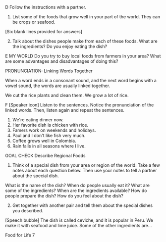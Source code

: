 D Follow the instructions with a partner.

1. List some of the foods that grow well in your part of the world. They can be crops or seafood.

[Six blank lines provided for answers]

2. Talk about the dishes people make from each of these foods. What are the ingredients? Do you enjoy eating the dish?

E MY WORLD Do you try to buy local foods from farmers in your area? What are some advantages and disadvantages of doing this?

PRONUNCIATION: Linking Words Together

When a word ends in a consonant sound, and the next word begins with a vowel sound, the words are usually linked together.

We cut the rice plants and clean them.        We grow a lot of rice.

F [Speaker icon] Listen to the sentences. Notice the pronunciation of the linked words. Then, listen again and repeat the sentences.

1. We're eating dinner now.
2. Her favorite dish is chicken with rice.
3. Famers work on weekends and holidays.
4. Paul and I don't like fish very much.
5. Coffee grows well in Colombia.
6. Rain falls in all seasons where I live.

GOAL CHECK Describe Regional Foods

1. Think of a special dish from your area or region of the world. Take a few notes about each question below. Then use your notes to tell a partner about the special dish.

What is the name of the dish?
When do people usually eat it?
What are some of the ingredients?
When are the ingredients available?
How do people prepare the dish?
How do you feel about the dish?

2. Get together with another pair and tell them about the special dishes you described.

[Speech bubble] The dish is called ceviche, and it is popular in Peru. We make it with seafood and lime juice. Some of the other ingredients are...

Food for Life  7
